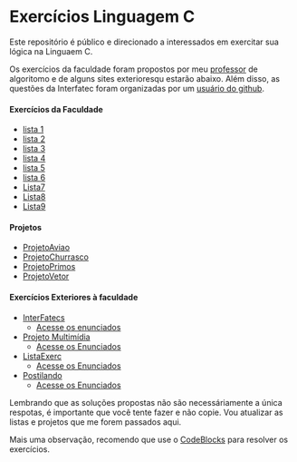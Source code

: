 # Exercícios Linguagem C
 Este repositório é público e direcionado a interessados em exercitar sua lógica na Linguaem C.

 Os exercícios da faculdade foram propostos por meu [professor](https://github.com/glaucotodesco) de algoritomo e de alguns sites exterioresqu estarão abaixo.  Além disso, as questões da Interfatec foram organizadas por um [usuário do github](https://github.com/Maryvictor).
 #### Exercícios da Faculdade
 + [lista 1](Lista1/Enunciadosl1.md)
 + [lista 2](Lista2/Enunciadosl2.md)
 + [lista 3](Lista3/Enunciadosl3.md)
 + [lista 4](Lista4/enunciados.md)
 + [lista 5](Lista5/enunciados.md)
 + [lista 6](Lista6/enunciado.md)
 + [Lista7](Lista7/enunciados.md)
 + [Lista8](Lista8/enunciado.md)
 + [Lista9](Lista9/enunciado.md)
 #### Projetos
 + [ProjetoAviao](Projetos/PorjetoAviao/enunciado.md)
 + [ProjetoChurrasco](Projetos/ProjetoChurrasco/Enunciado.md)
 + [ProjetoPrimos](Projetos/PronetoPrimos/enunciado.md)
 + [ProjetoVetor](Projetos/ProjetoVetor/Enunciado.md)
 
 #### Exercícios Exteriores à faculdade
 + [InterFatecs](https://github.com/Maryvictor/interfatecs-material)
    + [Acesse os enunciados](InterFatecs/enunciados.md)
 + [Projeto Multimídia](https://www.ime.usp.br/~macmulti/exercicios/)
   + [Acesse os Enunciados](PojetoMultimidia/enunciados.md)   
 + [ListaExerc](http://www.telecom.uff.br/~marcos/protocolos/www.cic.unb.br/docentes/jacobi/Extensao/ListaExerc.pdf)
    + [Acesse os Enunciados](listaExerc/enunciados.md)
 + [Postilando](https://oprofessorleandro.files.wordpress.com/2010/03/coletanea-de-exercicios-resolvidos-em-liguagem-c.pdf)
    + [Acesse os Enunciados](Postilando/postilando.md) 

Lembrando que as soluções propostas não são necessáriamente a única respotas, é importante que você tente fazer e não copie. Vou atualizar as listas e projetos que me forem passados aqui.

Mais uma observação, recomendo que use o [CodeBlocks](https://sourceforge.net/projects/codeblocks/) para resolver os exercícios.

